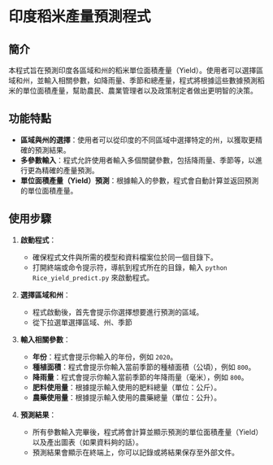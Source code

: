 
# 印度稻米產量預測程式

## 簡介

本程式旨在預測印度各區域和州的稻米單位面積產量（Yield）。使用者可以選擇區域和州，並輸入相關參數，如降雨量、季節和總產量，程式將根據這些數據預測稻米的單位面積產量，幫助農民、農業管理者以及政策制定者做出更明智的決策。

## 功能特點

- **區域與州的選擇**：使用者可以從印度的不同區域中選擇特定的州，以獲取更精確的預測結果。
- **多參數輸入**：程式允許使用者輸入多個關鍵參數，包括降雨量、季節等，以進行更為精確的產量預測。
- **單位面積產量（Yield）預測**：根據輸入的參數，程式會自動計算並返回預測的單位面積產量。

## 使用步驟

1. **啟動程式**：
   - 確保程式文件與所需的模型和資料檔案位於同一個目錄下。
   - 打開終端或命令提示符，導航到程式所在的目錄，輸入 `python Rice_yield_predict.py` 來啟動程式。

2. **選擇區域和州**：
   - 程式啟動後，首先會提示你選擇想要進行預測的區域。
   - 從下拉選單選擇區域、州、季節

3. **輸入相關參數**：
   - **年份**：程式會提示你輸入的年份，例如 `2020`。
   - **種植面積**：程式會提示你輸入當前季節的種植面積（公頃），例如 `800`。
   - **降雨量**：程式會提示你輸入當前季節的年降雨量（毫米），例如 `800`。
   - **肥料使用量**：根據提示輸入使用的肥料總量（單位：公斤）。
   - **農藥使用量**：根據提示輸入使用的農藥總量（單位：公升）。

5. **預測結果**：
   - 所有參數輸入完畢後，程式將會計算並顯示預測的單位面積產量（Yield）以及產出圖表（如果資料夠的話）。
   - 預測結果會顯示在終端上，你可以記錄或將結果保存至外部文件。
